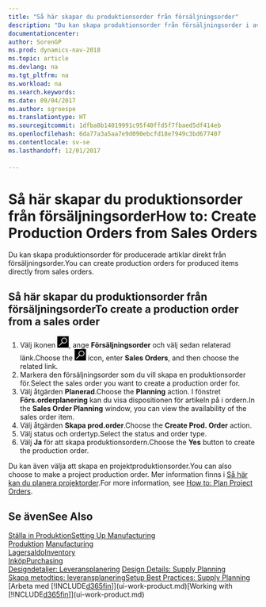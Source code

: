 ```yaml
---
title: "Så här skapar du produktionsorder från försäljningsorder"
description: "Du kan skapa produktionsorder från försäljningsorder i avdelningen Försäljning och marknadsföring."
documentationcenter: 
author: SorenGP
ms.prod: dynamics-nav-2018
ms.topic: article
ms.devlang: na
ms.tgt_pltfrm: na
ms.workload: na
ms.search.keywords: 
ms.date: 09/04/2017
ms.author: sgroespe
ms.translationtype: HT
ms.sourcegitcommit: 1dfba8b14019991c95f40ffd5f7fbaed5df414eb
ms.openlocfilehash: 6da77a3a5aa7e9d090ebcfd18e7949c3bd677407
ms.contentlocale: sv-se
ms.lasthandoff: 12/01/2017

---
```

# <a name="how-to-create-production-orders-from-sales-orders"></a><span data-ttu-id="7e79a-103">Så här skapar du produktionsorder från försäljningsorder</span><span class="sxs-lookup"><span data-stu-id="7e79a-103">How to: Create Production Orders from Sales Orders</span></span>
<span data-ttu-id="7e79a-104">Du kan skapa produktionsorder för producerade artiklar direkt från försäljningsorder.</span><span class="sxs-lookup"><span data-stu-id="7e79a-104">You can create production orders for produced items directly from sales orders.</span></span>  

## <a name="to-create-a-production-order-from-a-sales-order"></a><span data-ttu-id="7e79a-105">Så här skapar du produktionsorder från försäljningsorder</span><span class="sxs-lookup"><span data-stu-id="7e79a-105">To create a production order from a sales order</span></span>  

1.  <span data-ttu-id="7e79a-106">Välj ikonen ![Söka efter sida eller rapport](media/ui-search/search_small.png "ikonen Söka efter sida eller rapport"), ange **Försäljningsorder** och välj sedan relaterad länk.</span><span class="sxs-lookup"><span data-stu-id="7e79a-106">Choose the ![Search for Page or Report](media/ui-search/search_small.png "Search for Page or Report icon") icon, enter **Sales Orders**, and then choose the related link.</span></span>  
2.  <span data-ttu-id="7e79a-107">Markera den försäljningsorder som du vill skapa en produktionsorder för.</span><span class="sxs-lookup"><span data-stu-id="7e79a-107">Select the sales order you want to create a production order for.</span></span>  
3.  <span data-ttu-id="7e79a-108">Välj åtgärden **Planerad**.</span><span class="sxs-lookup"><span data-stu-id="7e79a-108">Choose the **Planning** action.</span></span> <span data-ttu-id="7e79a-109">I fönstret **Förs.orderplanering** kan du visa dispositionen för artikeln på i ordern.</span><span class="sxs-lookup"><span data-stu-id="7e79a-109">In the **Sales Order Planning** window, you can view the availability of the sales order item.</span></span>  
4.  <span data-ttu-id="7e79a-110">Välj åtgärden **Skapa prod.order**.</span><span class="sxs-lookup"><span data-stu-id="7e79a-110">Choose the **Create Prod. Order** action.</span></span>  
5.  <span data-ttu-id="7e79a-111">Välj status och ordertyp.</span><span class="sxs-lookup"><span data-stu-id="7e79a-111">Select the status and order type.</span></span>  
6.  <span data-ttu-id="7e79a-112">Välj **Ja** för att skapa produktionsordern.</span><span class="sxs-lookup"><span data-stu-id="7e79a-112">Choose the **Yes** button to create the production order.</span></span>

<span data-ttu-id="7e79a-113">Du kan även välja att skapa en projektproduktionsorder.</span><span class="sxs-lookup"><span data-stu-id="7e79a-113">You can also choose to make a project production order.</span></span> <span data-ttu-id="7e79a-114">Mer information finns i [Så här kan du planera projektorder](production-how-to-plan-project-orders.md).</span><span class="sxs-lookup"><span data-stu-id="7e79a-114">For more information, see [How to: Plan Project Orders](production-how-to-plan-project-orders.md).</span></span>   

## <a name="see-also"></a><span data-ttu-id="7e79a-115">Se även</span><span class="sxs-lookup"><span data-stu-id="7e79a-115">See Also</span></span>  
[<span data-ttu-id="7e79a-116">Ställa in Produktion</span><span class="sxs-lookup"><span data-stu-id="7e79a-116">Setting Up Manufacturing</span></span>](production-configure-production-processes.md)  
<span data-ttu-id="7e79a-117">[Produktion](production-manage-manufacturing.md)  </span><span class="sxs-lookup"><span data-stu-id="7e79a-117">[Manufacturing](production-manage-manufacturing.md)  </span></span>  
[<span data-ttu-id="7e79a-118">Lagersaldo</span><span class="sxs-lookup"><span data-stu-id="7e79a-118">Inventory</span></span>](inventory-manage-inventory.md)  
[<span data-ttu-id="7e79a-119">Inköp</span><span class="sxs-lookup"><span data-stu-id="7e79a-119">Purchasing</span></span>](purchasing-manage-purchasing.md)  
<span data-ttu-id="7e79a-120">[Designdetaljer: Leveransplanering](design-details-supply-planning.md) </span><span class="sxs-lookup"><span data-stu-id="7e79a-120">[Design Details: Supply Planning](design-details-supply-planning.md) </span></span>  
[<span data-ttu-id="7e79a-121">Skapa metodtips: leveransplanering</span><span class="sxs-lookup"><span data-stu-id="7e79a-121">Setup Best Practices: Supply Planning</span></span>](setup-best-practices-supply-planning.md)  
<span data-ttu-id="7e79a-122">[Arbeta med [!INCLUDE[d365fin](includes/d365fin_md.md)]](ui-work-product.md)</span><span class="sxs-lookup"><span data-stu-id="7e79a-122">[Working with [!INCLUDE[d365fin](includes/d365fin_md.md)]](ui-work-product.md)</span></span>

